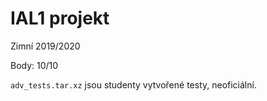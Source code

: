 # IAL1 projekt
Zimní 2019/2020

Body: 10/10

`adv_tests.tar.xz` jsou studenty vytvořené testy, neoficiální.
